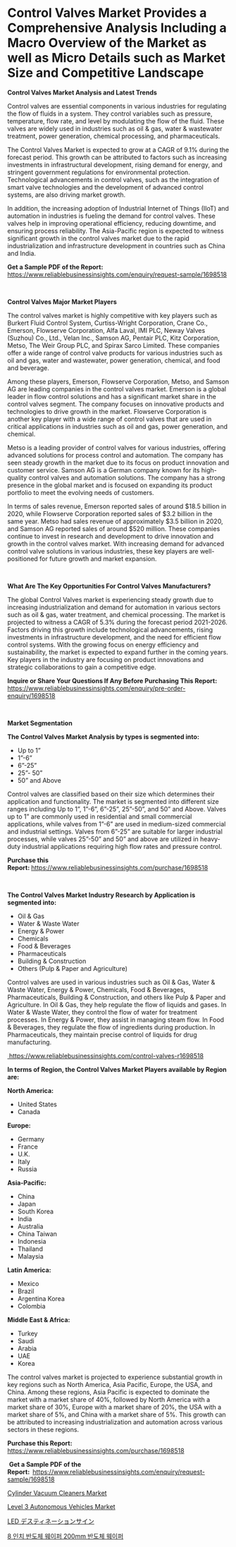 <p><h1>Control Valves Market Provides a Comprehensive Analysis Including a Macro Overview of the Market as well as Micro Details such as Market Size and Competitive Landscape</h1></p><p><strong>Control Valves Market Analysis and Latest Trends</strong></p>
<p><p>Control valves are essential components in various industries for regulating the flow of fluids in a system. They control variables such as pressure, temperature, flow rate, and level by modulating the flow of the fluid. These valves are widely used in industries such as oil & gas, water & wastewater treatment, power generation, chemical processing, and pharmaceuticals.</p><p>The Control Valves Market is expected to grow at a CAGR of 9.1% during the forecast period. This growth can be attributed to factors such as increasing investments in infrastructural development, rising demand for energy, and stringent government regulations for environmental protection. Technological advancements in control valves, such as the integration of smart valve technologies and the development of advanced control systems, are also driving market growth.</p><p>In addition, the increasing adoption of Industrial Internet of Things (IIoT) and automation in industries is fueling the demand for control valves. These valves help in improving operational efficiency, reducing downtime, and ensuring process reliability. The Asia-Pacific region is expected to witness significant growth in the control valves market due to the rapid industrialization and infrastructure development in countries such as China and India.</p></p>
<p><strong>Get a Sample PDF of the Report:&nbsp;</strong> <a href="https://www.reliablebusinessinsights.com/enquiry/request-sample/1698518">https://www.reliablebusinessinsights.com/enquiry/request-sample/1698518</a></p>
<p>&nbsp;</p>
<p><strong>Control Valves Major Market Players</strong></p>
<p><p>The control valves market is highly competitive with key players such as Burkert Fluid Control System, Curtiss-Wright Corporation, Crane Co., Emerson, Flowserve Corporation, Alfa Laval, IMI PLC, Neway Valves (Suzhou) Co., Ltd., Velan Inc., Samson AG, Pentair PLC, Kitz Corporation, Metso, The Weir Group PLC, and Spirax Sarco Limited. These companies offer a wide range of control valve products for various industries such as oil and gas, water and wastewater, power generation, chemical, and food and beverage.</p><p>Among these players, Emerson, Flowserve Corporation, Metso, and Samson AG are leading companies in the control valves market. Emerson is a global leader in flow control solutions and has a significant market share in the control valves segment. The company focuses on innovative products and technologies to drive growth in the market. Flowserve Corporation is another key player with a wide range of control valves that are used in critical applications in industries such as oil and gas, power generation, and chemical.</p><p>Metso is a leading provider of control valves for various industries, offering advanced solutions for process control and automation. The company has seen steady growth in the market due to its focus on product innovation and customer service. Samson AG is a German company known for its high-quality control valves and automation solutions. The company has a strong presence in the global market and is focused on expanding its product portfolio to meet the evolving needs of customers.</p><p>In terms of sales revenue, Emerson reported sales of around $18.5 billion in 2020, while Flowserve Corporation reported sales of $3.2 billion in the same year. Metso had sales revenue of approximately $3.5 billion in 2020, and Samson AG reported sales of around $520 million. These companies continue to invest in research and development to drive innovation and growth in the control valves market. With increasing demand for advanced control valve solutions in various industries, these key players are well-positioned for future growth and market expansion.</p></p>
<p>&nbsp;</p>
<p><strong>What Are The Key Opportunities For Control Valves Manufacturers?</strong></p>
<p><p>The global Control Valves market is experiencing steady growth due to increasing industrialization and demand for automation in various sectors such as oil & gas, water treatment, and chemical processing. The market is projected to witness a CAGR of 5.3% during the forecast period 2021-2026. Factors driving this growth include technological advancements, rising investments in infrastructure development, and the need for efficient flow control systems. With the growing focus on energy efficiency and sustainability, the market is expected to expand further in the coming years. Key players in the industry are focusing on product innovations and strategic collaborations to gain a competitive edge.</p></p>
<p><strong>Inquire or Share Your Questions If Any Before Purchasing This Report:</strong> <a href="https://www.reliablebusinessinsights.com/enquiry/pre-order-enquiry/1698518">https://www.reliablebusinessinsights.com/enquiry/pre-order-enquiry/1698518</a></p>
<p>&nbsp;</p>
<p><strong>Market Segmentation</strong></p>
<p><strong>The Control Valves Market Analysis by types is segmented into:</strong></p>
<p><ul><li>Up to 1”</li><li>1”-6”</li><li>6”-25”</li><li>25”- 50”</li><li>50” and Above</li></ul></p>
<p><p>Control valves are classified based on their size which determines their application and functionality. The market is segmented into different size ranges including Up to 1”, 1”-6”, 6”-25”, 25”-50”, and 50” and Above. Valves up to 1” are commonly used in residential and small commercial applications, while valves from 1”-6” are used in medium-sized commercial and industrial settings. Valves from 6”-25” are suitable for larger industrial processes, while valves 25”-50” and 50” and above are utilized in heavy-duty industrial applications requiring high flow rates and pressure control.</p></p>
<p><strong>Purchase this Report:&nbsp;</strong><a href="https://www.reliablebusinessinsights.com/purchase/1698518">https://www.reliablebusinessinsights.com/purchase/1698518</a></p>
<p>&nbsp;</p>
<p><strong>The Control Valves Market Industry Research by Application is segmented into:</strong></p>
<p><ul><li>Oil & Gas</li><li>Water & Waste Water</li><li>Energy & Power</li><li>Chemicals</li><li>Food & Beverages</li><li>Pharmaceuticals</li><li>Building & Construction</li><li>Others (Pulp & Paper and Agriculture)</li></ul></p>
<p><p>Control valves are used in various industries such as Oil & Gas, Water & Waste Water, Energy & Power, Chemicals, Food & Beverages, Pharmaceuticals, Building & Construction, and others like Pulp & Paper and Agriculture. In Oil & Gas, they help regulate the flow of liquids and gases. In Water & Waste Water, they control the flow of water for treatment processes. In Energy & Power, they assist in managing steam flow. In Food & Beverages, they regulate the flow of ingredients during production. In Pharmaceuticals, they maintain precise control of liquids for drug manufacturing.</p></p>
<p><a href="https://www.reliablebusinessinsights.com/control-valves-r1698518">&nbsp;https://www.reliablebusinessinsights.com/control-valves-r1698518</a></p>
<p><strong>In terms of Region, the Control Valves Market Players available by Region are:</strong></p>
<p>
    <p> <strong> North America: </strong>
        <ul>
            <li>United States</li>
            <li>Canada</li>
        </ul>
        </p> 
    <p> <strong> Europe: </strong>
        <ul>
            <li>Germany</li>
            <li>France</li>
            <li>U.K.</li>
            <li>Italy</li>
            <li>Russia</li>
        </ul>
        </p> 
    <p> <strong> Asia-Pacific: </strong>
        <ul>
            <li>China</li>
            <li>Japan</li>
            <li>South Korea</li>
            <li>India</li>
            <li>Australia</li>
            <li>China Taiwan</li>
            <li>Indonesia</li>
            <li>Thailand</li>
            <li>Malaysia</li>
        </ul>
        </p> 
    <p> <strong> Latin America: </strong>
        <ul>
            <li>Mexico</li>
            <li>Brazil</li>
            <li>Argentina Korea</li>
            <li>Colombia</li>
        </ul>
        </p> 
    <p> <strong> Middle East & Africa: </strong>
        <ul>
            <li>Turkey</li>
            <li>Saudi</li>
            <li>Arabia</li>
            <li>UAE</li>
            <li>Korea</li>
        </ul>
    </p>
    </p>
<p><p>The control valves market is projected to experience substantial growth in key regions such as North America, Asia Pacific, Europe, the USA, and China. Among these regions, Asia Pacific is expected to dominate the market with a market share of 40%, followed by North America with a market share of 30%, Europe with a market share of 20%, the USA with a market share of 5%, and China with a market share of 5%. This growth can be attributed to increasing industrialization and automation across various sectors in these regions.</p></p>
<p><strong>Purchase this Report: </strong><a href="https://www.reliablebusinessinsights.com/purchase/1698518">https://www.reliablebusinessinsights.com/purchase/1698518</a></p>
<p>&nbsp;<strong>Get a Sample PDF of the Report:&nbsp;&nbsp;</strong><a href="https://www.reliablebusinessinsights.com/enquiry/request-sample/1698518">https://www.reliablebusinessinsights.com/enquiry/request-sample/1698518</a></p>
<p><strong></strong></p>
<p><p><a href="https://github.com/LaceyZemlak1/Market-Research-Report-List-1/blob/main/cylinder-vacuum-cleaners-market.md">Cylinder Vacuum Cleaners Market</a></p><p><a href="https://github.com/cecuraprangm/Market-Research-Report-List-3/blob/main/level-3-autonomous-vehicles-market.md">Level 3 Autonomous Vehicles Market</a></p><p><a href="https://github.com/RodHoppe07/Market-Research-Report-List-2/blob/main/9364791123681.md">LED デスティネーションサイン</a></p><p><a href="https://github.com/WilburKihn5676/Market-Research-Report-List-2/blob/main/7374986122537.md">8 인치 반도체 웨이퍼 200mm 반도체 웨이퍼</a></p></p>